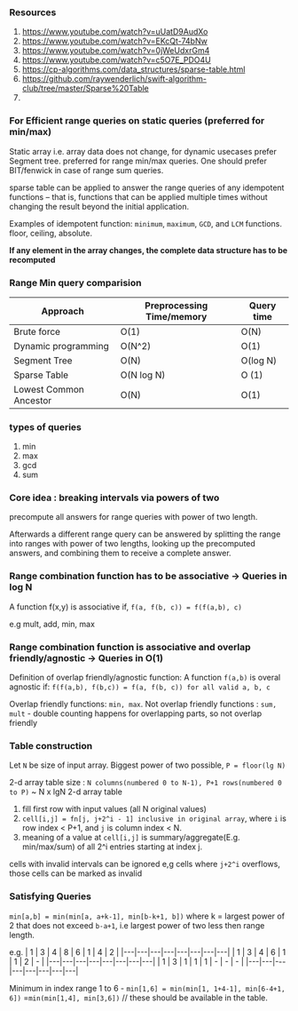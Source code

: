 
### Resources

1. https://www.youtube.com/watch?v=uUatD9AudXo
2. https://www.youtube.com/watch?v=EKcQt-74bNw
3. https://www.youtube.com/watch?v=0jWeUdxrGm4
4. https://www.youtube.com/watch?v=c5O7E_PDO4U
5. https://cp-algorithms.com/data_structures/sparse-table.html
6. https://github.com/raywenderlich/swift-algorithm-club/tree/master/Sparse%20Table
7. 
### For Efficient range queries on **static queries** (preferred for min/max)

Static array i.e. array data does not change, for dynamic usecases prefer Segment tree.
preferred for range min/max queries. One should prefer BIT/fenwick in case of range sum queries.

sparse table can be applied to answer the range queries of any idempotent functions – that is, functions that can be applied multiple times without changing the result beyond the initial application.


Examples of idempotent function:
`minimum`, `maximum`, `GCD`, and `LCM` functions.
floor, ceiling, absolute.

**If any element in the array changes, the complete data structure has to be recomputed**

### Range Min query comparision

| Approach | Preprocessing Time/memory | Query time |
| --- | --- | --- |
| Brute force | O(1) | O(N) |
| Dynamic programming | O(N^2) | O(1) |
| Segment Tree | O(N) | O(log N) |
| Sparse Table | O(N log N) | O (1) |
| Lowest Common Ancestor | O(N) | O(1) |

### types of queries

1. min
2. max
3. gcd
4. sum

### Core idea : breaking intervals via powers of two

precompute all answers for range queries with power of two length. 

Afterwards a different range query can be answered by splitting the range into ranges with power of two lengths, looking up the precomputed answers, and combining them to receive a complete answer.



### Range combination function has to be associative -> Queries in log N

A function f(x,y) is associative if,
`f(a, f(b, c)) = f(f(a,b), c)`

e.g mult, add, min, max

### Range combination function is associative and overlap friendly/agnostic -> Queries in O(1)

Definition of overlap friendly/agnostic function:
A function `f(a,b)` is overal agnostic if:
`f(f(a,b), f(b,c)) = f(a, f(b, c)) for all valid a, b, c`

Overlap friendly functions: `min, max`.
Not overlap friendly functions : `sum, mult` - double counting happens for overlapping parts, so not overlap friendly

### Table construction

Let `N` be size of input array.
Biggest power of two possible, `P = floor(lg N)`

2-d array table size : `N columns(numbered 0 to N-1), P+1 rows(numbered 0 to P)` ~ N x lgN 2-d array table

1. fill first row with input values (all N original values)
2. `cell[i,j] = fn[j, j+2^i - 1] inclusive in original array`, where `i` is row index < P+1, and `j` is column index < N.
3. meaning of a value at `cell[i,j]` is summary/aggregate(E.g. min/max/sum) of all 2^i entries starting at index j. 

cells with invalid intervals can be ignored
e,g cells where `j+2^i` overflows, those cells can be marked as invalid

### Satisfying Queries


`min[a,b] = min(min[a, a+k-1], min[b-k+1, b])`
where k = largest power of 2 that does not exceed `b-a+1`, i.e largest power of two less then range length.

e.g.
| 1 | 3 | 4 | 8 | 6 | 1 | 4 | 2 |
|---|---|---|---|---|---|---|---|
| 1 | 3 | 4 | 6 | 1 | 1 | 2 | - |
|---|---|---|---|---|---|---|---|
| 1 | 3 | 1 | 1 | 1 | - | - | - |
|---|---|---|---|---|---|---|---|


Minimum in index range 1 to 6 -
`min[1,6] = min(min[1, 1+4-1], min[6-4+1, 6])`
=`min(min[1,4], min[3,6])` // these should be available in the table.